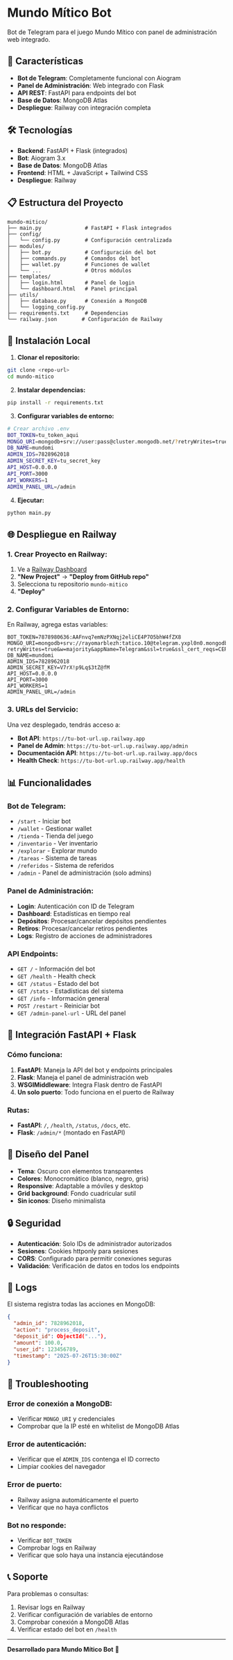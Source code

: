 # Mundo Mítico Bot

Bot de Telegram para el juego Mundo Mítico con panel de administración web integrado.

## 🚀 Características

- **Bot de Telegram**: Completamente funcional con Aiogram
- **Panel de Administración**: Web integrado con Flask
- **API REST**: FastAPI para endpoints del bot
- **Base de Datos**: MongoDB Atlas
- **Despliegue**: Railway con integración completa

## 🛠️ Tecnologías

- **Backend**: FastAPI + Flask (integrados)
- **Bot**: Aiogram 3.x
- **Base de Datos**: MongoDB Atlas
- **Frontend**: HTML + JavaScript + Tailwind CSS
- **Despliegue**: Railway

## 📋 Estructura del Proyecto

```
mundo-mitico/
├── main.py              # FastAPI + Flask integrados
├── config/
│   └── config.py        # Configuración centralizada
├── modules/
│   ├── bot.py           # Configuración del bot
│   ├── commands.py      # Comandos del bot
│   ├── wallet.py        # Funciones de wallet
│   └── ...              # Otros módulos
├── templates/
│   ├── login.html       # Panel de login
│   └── dashboard.html   # Panel principal
├── utils/
│   ├── database.py      # Conexión a MongoDB
│   └── logging_config.py
├── requirements.txt     # Dependencias
└── railway.json        # Configuración de Railway
```

## 🔧 Instalación Local

1. **Clonar el repositorio:**
```bash
git clone <repo-url>
cd mundo-mitico
```

2. **Instalar dependencias:**
```bash
pip install -r requirements.txt
```

3. **Configurar variables de entorno:**
```bash
# Crear archivo .env
BOT_TOKEN=tu_token_aqui
MONGO_URI=mongodb+srv://user:pass@cluster.mongodb.net/?retryWrites=true&w=majority
DB_NAME=mundomi
ADMIN_IDS=7828962018
ADMIN_SECRET_KEY=tu_secret_key
API_HOST=0.0.0.0
API_PORT=3000
API_WORKERS=1
ADMIN_PANEL_URL=/admin
```

4. **Ejecutar:**
```bash
python main.py
```

## 🌐 Despliegue en Railway

### **1. Crear Proyecto en Railway:**
1. Ve a [Railway Dashboard](https://railway.app/dashboard)
2. **"New Project"** → **"Deploy from GitHub repo"**
3. Selecciona tu repositorio `mundo-mitico`
4. **"Deploy"**

### **2. Configurar Variables de Entorno:**
En Railway, agrega estas variables:

```env
BOT_TOKEN=7878980636:AAFnvq7emNzPXNqj2eliCE4P7O5bhW4fZX8
MONGO_URI=mongodb+srv://rayomarblezh:tatico.10@telegram.yxpl0n0.mongodb.net/?retryWrites=true&w=majority&appName=Telegram&ssl=true&ssl_cert_reqs=CERT_NONE
DB_NAME=mundomi
ADMIN_IDS=7828962018
ADMIN_SECRET_KEY=V7rX!p9Lq$3tZ@fM
API_HOST=0.0.0.0
API_PORT=3000
API_WORKERS=1
ADMIN_PANEL_URL=/admin
```

### **3. URLs del Servicio:**
Una vez desplegado, tendrás acceso a:

- **Bot API**: `https://tu-bot-url.up.railway.app`
- **Panel de Admin**: `https://tu-bot-url.up.railway.app/admin`
- **Documentación API**: `https://tu-bot-url.up.railway.app/docs`
- **Health Check**: `https://tu-bot-url.up.railway.app/health`

## 📊 Funcionalidades

### **Bot de Telegram:**
- `/start` - Iniciar bot
- `/wallet` - Gestionar wallet
- `/tienda` - Tienda del juego
- `/inventario` - Ver inventario
- `/explorar` - Explorar mundo
- `/tareas` - Sistema de tareas
- `/referidos` - Sistema de referidos
- `/admin` - Panel de administración (solo admins)

### **Panel de Administración:**
- **Login**: Autenticación con ID de Telegram
- **Dashboard**: Estadísticas en tiempo real
- **Depósitos**: Procesar/cancelar depósitos pendientes
- **Retiros**: Procesar/cancelar retiros pendientes
- **Logs**: Registro de acciones de administradores

### **API Endpoints:**
- `GET /` - Información del bot
- `GET /health` - Health check
- `GET /status` - Estado del bot
- `GET /stats` - Estadísticas del sistema
- `GET /info` - Información general
- `POST /restart` - Reiniciar bot
- `GET /admin-panel-url` - URL del panel

## 🔗 Integración FastAPI + Flask

### **Cómo funciona:**
1. **FastAPI**: Maneja la API del bot y endpoints principales
2. **Flask**: Maneja el panel de administración web
3. **WSGIMiddleware**: Integra Flask dentro de FastAPI
4. **Un solo puerto**: Todo funciona en el puerto de Railway

### **Rutas:**
- **FastAPI**: `/`, `/health`, `/status`, `/docs`, etc.
- **Flask**: `/admin/*` (montado en FastAPI)

## 🎨 Diseño del Panel

- **Tema**: Oscuro con elementos transparentes
- **Colores**: Monocromático (blanco, negro, gris)
- **Responsive**: Adaptable a móviles y desktop
- **Grid background**: Fondo cuadricular sutil
- **Sin iconos**: Diseño minimalista

## 🔒 Seguridad

- **Autenticación**: Solo IDs de administrador autorizados
- **Sesiones**: Cookies httponly para sesiones
- **CORS**: Configurado para permitir conexiones seguras
- **Validación**: Verificación de datos en todos los endpoints

## 📝 Logs

El sistema registra todas las acciones en MongoDB:

```json
{
  "admin_id": 7828962018,
  "action": "process_deposit",
  "deposit_id": ObjectId("..."),
  "amount": 100.0,
  "user_id": 123456789,
  "timestamp": "2025-07-26T15:30:00Z"
}
```

## 🚨 Troubleshooting

### **Error de conexión a MongoDB:**
- Verificar `MONGO_URI` y credenciales
- Comprobar que la IP esté en whitelist de MongoDB Atlas

### **Error de autenticación:**
- Verificar que el `ADMIN_IDS` contenga el ID correcto
- Limpiar cookies del navegador

### **Error de puerto:**
- Railway asigna automáticamente el puerto
- Verificar que no haya conflictos

### **Bot no responde:**
- Verificar `BOT_TOKEN`
- Comprobar logs en Railway
- Verificar que solo haya una instancia ejecutándose

## 📞 Soporte

Para problemas o consultas:
1. Revisar logs en Railway
2. Verificar configuración de variables de entorno
3. Comprobar conexión a MongoDB Atlas
4. Verificar estado del bot en `/health`

---

**Desarrollado para Mundo Mítico Bot** 🤖 